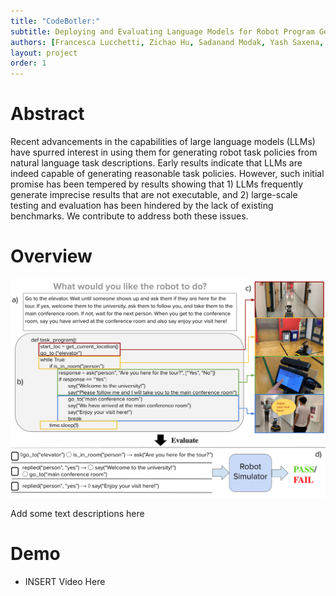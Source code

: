 ```yaml
---
title: "CodeBotler:"
subtitle: Deploying and Evaluating Language Models for Robot Program Generation
authors: [Francesca Lucchetti, Zichao Hu, Sadanand Modak, Yash Saxena, Anders Freeman, Luisa Mao, Claire Schlesinger, Arjun Guha, Joydeep Biswas]
layout: project
order: 1
---
```


# Abstract
Recent advancements in the capabilities of large language models (LLMs) have
spurred interest in using them for generating robot task policies from natural
language task descriptions. Early
results indicate that LLMs are
indeed capable of generating reasonable task policies. However, such initial
promise has been tempered by results showing that 1) LLMs frequently generate
imprecise results that are not executable, and 2) large-scale testing and
evaluation has been hindered by the lack of existing benchmarks. We contribute
to address both these issues.

# Overview
<div>
<img src="assets/images/RoboEvalFig1.png"/>
</div>

Add some text descriptions here
# Demo
* INSERT Video Here